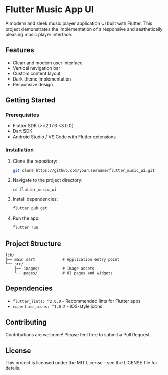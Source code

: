 # Flutter Music App UI

A modern and sleek music player application UI built with Flutter. This project demonstrates the implementation of a responsive and aesthetically pleasing music player interface.

## Features

- Clean and modern user interface
- Vertical navigation bar
- Custom content layout
- Dark theme implementation
- Responsive design

## Getting Started

### Prerequisites

- Flutter SDK (>=2.17.6 <3.0.0)
- Dart SDK
- Android Studio / VS Code with Flutter extensions

### Installation

1. Clone the repository:
   ```bash
   git clone https://github.com/yourusername/flutter_music_ui.git
   ```

2. Navigate to the project directory:
   ```bash
   cd flutter_music_ui
   ```

3. Install dependencies:
   ```bash
   flutter pub get
   ```

4. Run the app:
   ```bash
   flutter run
   ```

## Project Structure

```
lib/
├── main.dart            # Application entry point
└── src/
    ├── images/          # Image assets
    └── pages/           # UI pages and widgets
```

## Dependencies

- `flutter_lints: ^2.0.0` - Recommended lints for Flutter apps
- `cupertino_icons: ^1.0.2` - iOS-style icons

## Contributing

Contributions are welcome! Please feel free to submit a Pull Request.

## License

This project is licensed under the MIT License - see the LICENSE file for details.
